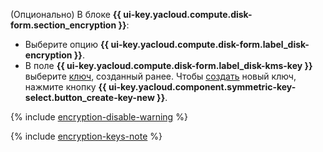 (Опционально) В блоке **{{ ui-key.yacloud.compute.disk-form.section_encryption }}**:

  * Выберите опцию **{{ ui-key.yacloud.compute.disk-form.label_disk-encryption }}**.
  * В поле **{{ ui-key.yacloud.compute.disk-form.label_disk-kms-key }}** выберите [ключ](../../kms/concepts/key.md), созданный ранее. Чтобы [создать](../../kms/operations/key.md#create) новый ключ, нажмите кнопку **{{ ui-key.yacloud.component.symmetric-key-select.button_create-key-new }}**.

  {% include [encryption-disable-warning](encryption-disable-warning.md) %}
  
  {% include [encryption-keys-note](encryption-keys-note.md) %}
